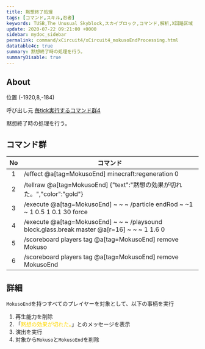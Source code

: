 ```yaml
---
title: 黙想終了処理
tags: [コマンド,スキル,忍者]
keywords: TUSB,The Unusual Skyblock,スカイブロック,コマンド,解析,X回路区域
update: 2020-07-22 09:21:00 +0000
sidebar: mydoc_sidebar
permalink: command/xCircuit4/xCircuit4_mokusoEndProcessing.html
datatable4c: true
summary: 黙想終了時の処理を行う。
summaryDisable: true
---
```


## About

<span class="tagYellow">位置</span> (-1920,8,-184)

<span class="tagBlack">呼び出し元</span> [毎tick実行するコマンド群4]({{site.baseurl}}/command/xCircuit4/xCircuit4_command.html)

黙想終了時の処理を行う。

## コマンド群

|No|コマンド|
|:-:|-|
|1|/effect @a[tag=MokusoEnd] minecraft:regeneration 0|
|2|/tellraw @a[tag=MokusoEnd] {"text":"黙想の効果が切れた。","color":"gold"}|
|3|/execute @a[tag=MokusoEnd] ~ ~ ~ /particle endRod ~ ~1 ~ 1 0.5 1 0.1 30 force|
|4|/execute @a[tag=MokusoEnd] ~ ~ ~ /playsound block.glass.break master @a[r=16] ~ ~ ~ 1 1.6 0|
|5|/scoreboard players tag @a[tag=MokusoEnd] remove Mokuso|
|6|/scoreboard players tag @a[tag=MokusoEnd] remove MokusoEnd|

## 詳細

`MokusoEnd`を持つすべてのプレイヤーを対象として、以下の事柄を実行

1. 再生能力を削除
2. 「<span style="color: gold;">黙想の効果が切れた。</span>」とのメッセージを表示
3. 演出を実行
4. 対象から`Mokuso`と`MokusoEnd`を削除
